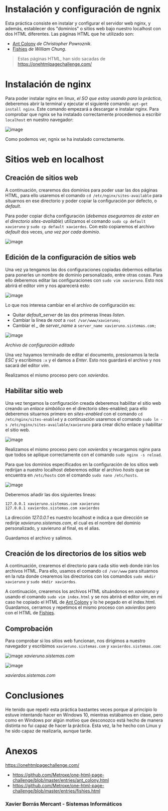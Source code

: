 # Instalación y configuración de ngnix


Esta práctica consiste en instalar y configurar el servidor web nginx, y además, establecer dos "dominios" o sitios web bajo nuestro localhost con dos HTML diferentes. Las páginas HTML que he utilizado son:

 - [Ant Colony](https://github.com/Metroxe/one-html-page-challenge/blob/master/entries/ant_colony.html) *de Christopher Powroznik*.
 - [Fishies](https://github.com/Metroxe/one-html-page-challenge/blob/master/entries/fishies.html) *de William Chung*.

>Estas páginas HTML, han sido sacadas de https://onehtmlpagechallenge.com/

# Instalación de nginx

Para poder instalar nginx en linux, *el SO que estoy usando para la práctica*, deberemos abrir la terminal y ejecutar el siguiente comando: `apt-get install nginx`. Este comando empezará a descargar e instalar nginx.
Para comprobar que ngnix se ha instalado correctamente procedemos a escribir `localhost` en nuestro navegador:

![image](https://user-images.githubusercontent.com/91749310/174076508-ee2ef56e-d1df-4ab9-9ff6-008f5baa5c1d.png)

Como podemos ver, ngnix se ha instalado correctamente.

# Sitios web en localhost

## Creación de sitios web

A continuación, crearemos dos dominios para poder usar las dos páginas HTML, para ello usaremos el comando `cd /etc/nginx/sites-available` para situarnos en ese directorio y poder copiar la configuración por defecto, o *default*. 

Para poder copiar dicha configuración (*debemos asegurarnos de estar en el directorio sites-available*) utilizamos el comando `sudo cp default xavieruno` y `sudo cp default xavierdos`. Con esto copiaremos el archivo *default* dos veces, *una vez por cada dominio*.

![image](https://user-images.githubusercontent.com/91749310/174088866-6f385b6e-83d2-483a-8d6e-ea9b1318042e.png)

## Edición de la configuración de  sitios web

Una vez ya tengamos las dos configuraciones copiadas debermos editarlas para ponerles un nombre de dominio personalizado, entre otras cosas. Para ello deberemos editar las configuraciones con `sudo vim xavieruno`.
Esto nos abrirá el editor *vim* y nos aparecerá esto:

![image](https://user-images.githubusercontent.com/91749310/174079369-093dbc17-c931-4963-861b-b9713e0045cc.png)

Lo que nos interesa cambiar en el archivo de configuración es:

 - Quitar *default_server* de las dos primeras líneas *listen*.
 - Cambiar la línea de *root* a `root /var/www/xavieruno;`
 - Cambiar el *_* de *server_name* a `server_name xavieruno.sistemas.com;`

![image](https://user-images.githubusercontent.com/91749310/174080664-7c8557cb-09cf-4ced-ba55-10e4953addd0.png)

*Archivo de configuración editado*

Una vez hayamos terminado de editar el documento, presionamos la tecla *ESC* y escribimos `:x` y el damos a *Enter*. Esto nos guardará el archivo y nos sacará del editor *vim*.

Realizamos el mismo proceso pero con *xavierdos*.

## Habilitar sitio web

Una vez tengamos la configuración creada deberemos habilitar el sitio web creando un *enlace simbólico* en el directorio sites-enabled; para ello deberemos situarnos primero en *sites-enabled* con el comando `cd /etc/nginx/sites-enabled` y a continuación usaremos el comando `sudo ln -s /etc/nginx/sites-available/xavieruno` para crear dicho enlace y habilitar el sitio web.

![image](https://user-images.githubusercontent.com/91749310/174088605-2b5d455a-323a-4b6d-8b24-d496d8a3c3bb.png)

Realizamos el mismo proceso pero con *xavierdos* y recargamos nginx para que todos se aplique correctamente con el comando `sudo nginx -s reload`.

Para que los dominios especificados en la configuración de los sitios web redirijan a nuestro localhost deberemos editar el archivo *hosts* que se encuentra en `/etc/hosts` con el comando `sudo nano /etc/hosts`.

![image](https://user-images.githubusercontent.com/91749310/174083179-847d36e5-7cd0-46b1-887c-568ba5c18821.png)

Deberemos añadir las dos siguientes líneas:

    127.0.0.1 xavieruno.sistemas.com xavieruno
    127.0.0.1 xavierdos.sistemas.com xavierdos
La dirección *127.0.0.1* es nuestro localhost e indica a que dirección se redirije *xavieruno.sistemas.com*, el cual es el nombre del dominio personalizado, y xavieruno al final, es el alias.

Guardamos el archivo y salimos.

## Creación de los directorios de los sitios web

A continuación, crearemos el directorio para cada sitio web donde irán los archivos HTML. Para ello, usamos el comando `cd /var/www` para situarnos en la ruta donde crearemos los directorios con los comandos `sudo mkdir xavieruno` y  `sudo mkdir xavierdos`. 

A continuación, crearemos los archivos HTML situándonos en *xavieruno* y usando el comando `sudo vim index.html` y se nos abrirá el editor *vim*, en mi caso he copiado el HTML de [Ant Colony](https://github.com/Metroxe/one-html-page-challenge/blob/master/entries/ant_colony.html) y lo he pegado en el index.html. Guardamos, cerramos y repetimos el mismo proceso con *xavierdos* pero con el HTML de [Fishies](https://github.com/Metroxe/one-html-page-challenge/blob/master/entries/fishies.html).

## Comprobación

Para comprobar si los sitios web funcionan, nos dirigimos a nuestro navegador y escribimos `xavieruno.sistemas.com` y `xavierdos.sistemas.com`:

![image](https://user-images.githubusercontent.com/91749310/174087219-61a06c09-7cca-459b-b193-9b9d1b4b56f2.png)
*xavieruno.sistemas.com*

![image](https://user-images.githubusercontent.com/91749310/174087144-95cd7ce6-1ebc-459a-b4c6-e31f2e4164c9.png)

*xavierdos.sistemas.com*

# Conclusiones
He tenido que repetir esta práctica bastantes veces porque al principio lo estuve intentando hacer en Windows 10, mientras estábamos en clase, pero como en Windows por algún motivo que desconozco está hecho de manera distinta no fui capaz de hacer la práctica. Esta vez, la he hecho con Linux y he sido capaz de realizarla, aunque tarde.

# Anexos
https://onehtmlpagechallenge.com/

 - https://github.com/Metroxe/one-html-page-challenge/blob/master/entries/ant_colony.html
 - https://github.com/Metroxe/one-html-page-challenge/blob/master/entries/fishies.html

###  Xavier Borrás Mercant - Sistemas Informáticos
